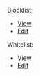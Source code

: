 Blocklist:

- [View](https://raw.githubusercontent.com/balupton/littlesnitch-filters/master/blocklist.lsrules)
- [Edit](https://github.com/balupton/ittlesnitch-filters/edit/master/blocklist.lsrules)

Whitelist:

- [View](https://raw.githubusercontent.com/balupton/ittlesnitch-filters/master/whitelist.lsrules)
- [Edit](https://github.com/balupton/ittlesnitch-filters/edit/master/whitelist.lsrules)
